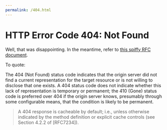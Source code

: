 ```yaml
---
permalink: /404.html
---
```


# HTTP Error Code 404: Not Found

Well, that was disappointing. In the meantime, refer to [this spiffy RFC document](https://www.rfc-editor.org/rfc/rfc9110.html#name-404-not-found).

To quote:
> 
   The 404 (Not Found) status code indicates that the origin server did
   not find a current representation for the target resource or is not
   willing to disclose that one exists.  A 404 status code does not
   indicate whether this lack of representation is temporary or
   permanent; the 410 (Gone) status code is preferred over 404 if the
   origin server knows, presumably through some configurable means, that
   the condition is likely to be permanent.
>   A 404 response is cacheable by default; i.e., unless otherwise
   indicated by the method definition or explicit cache controls (see
   Section 4.2.2 of [RFC7234]).
